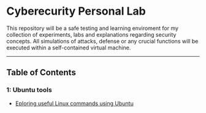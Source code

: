 # Cyberecurity Personal Lab

This repository will be a safe testing and learning enviroment for my collection of experiments, labs
and explanations regarding security concepts. All simulations of attacks, defense or any crucial functions 
will be executed within a self-contained virtual machine.

___

## Table of Contents

### 1: Ubuntu tools
- [Eploring useful Linux commands using Ubuntu](https://github.com/Antonio-Vav/Network-Security-Research/blob/main/Linux-and-security-basics.md)

